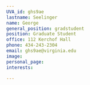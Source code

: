 ```yaml
---
UVA_id: ghs9ae
lastname: Seelinger
name: George
general_position: gradstudent
position: Graduate Student
office: 112 Kerchof Hall
phone: 434-243-2304
email: ghs9ae@virginia.edu
image:
personal_page:
interests:

---
```

